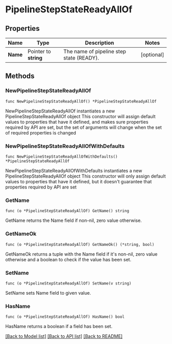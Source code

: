 # PipelineStepStateReadyAllOf

## Properties

Name | Type | Description | Notes
------------ | ------------- | ------------- | -------------
**Name** | Pointer to **string** | The name of pipeline step state (READY). | [optional] 

## Methods

### NewPipelineStepStateReadyAllOf

`func NewPipelineStepStateReadyAllOf() *PipelineStepStateReadyAllOf`

NewPipelineStepStateReadyAllOf instantiates a new PipelineStepStateReadyAllOf object
This constructor will assign default values to properties that have it defined,
and makes sure properties required by API are set, but the set of arguments
will change when the set of required properties is changed

### NewPipelineStepStateReadyAllOfWithDefaults

`func NewPipelineStepStateReadyAllOfWithDefaults() *PipelineStepStateReadyAllOf`

NewPipelineStepStateReadyAllOfWithDefaults instantiates a new PipelineStepStateReadyAllOf object
This constructor will only assign default values to properties that have it defined,
but it doesn't guarantee that properties required by API are set

### GetName

`func (o *PipelineStepStateReadyAllOf) GetName() string`

GetName returns the Name field if non-nil, zero value otherwise.

### GetNameOk

`func (o *PipelineStepStateReadyAllOf) GetNameOk() (*string, bool)`

GetNameOk returns a tuple with the Name field if it's non-nil, zero value otherwise
and a boolean to check if the value has been set.

### SetName

`func (o *PipelineStepStateReadyAllOf) SetName(v string)`

SetName sets Name field to given value.

### HasName

`func (o *PipelineStepStateReadyAllOf) HasName() bool`

HasName returns a boolean if a field has been set.


[[Back to Model list]](../README.md#documentation-for-models) [[Back to API list]](../README.md#documentation-for-api-endpoints) [[Back to README]](../README.md)


